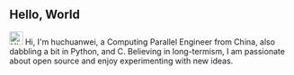## Hello, World

<img src='https://qpluspicture.oss-cn-beijing.aliyuncs.com/6LjjQA/Hi.gif' alt='Hi' width="24"/> Hi, I'm huchuanwei, a Computing Parallel Engineer from China, also dabbling a bit in Python, and C. Believing in long-termism, I am passionate about open source and enjoy experimenting with new ideas.
